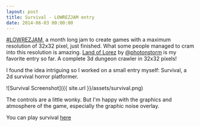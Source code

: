 ```yaml
---
layout: post
title: Survival - LOWREZJAM entry
date: 2014-06-03 00:00:00
---
```

[\#LOWREZJAM](http://jams.gamejolt.io/lowrezjam2014), a month long jam to create games with a maximum resolution of 32x32 pixel, just finished. What some people
managed to cram into this resolution is amazing. [Land of Lorez](http://gamejolt.com/games/rpg/lands-of-lorez/27439/) by
[@photonstorm](https://twitter.com/photonstorm) is my favorite entry so far. A complete 3d dungeon crawler in 32x32 pixels!

I found the idea intriguing so I worked on a small entry myself: Survival, a 2d survival horror platformer.

![Survival Screenshot]({{ site.url }}/assets/survival.png)

The controls are a little wonky. But I'm happy with the graphics and atmosphere of the game, especially the graphic noise overlay.

You can play survival [here](http://gamejolt.com/games/platformer/survival/26266/)
